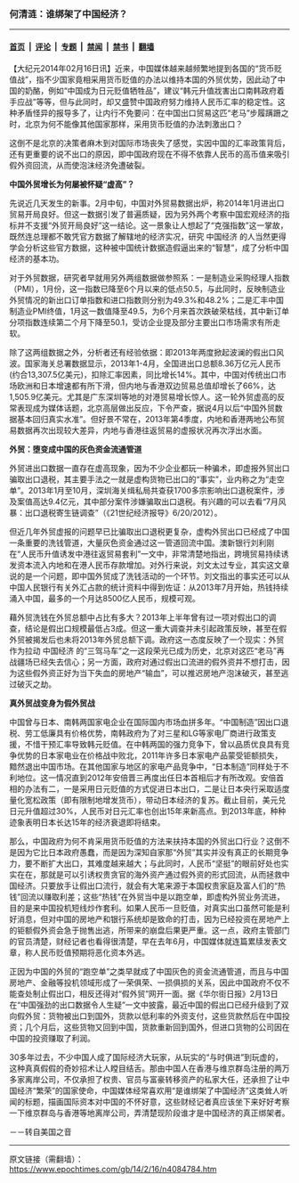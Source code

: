### 何清涟：谁绑架了中国经济？

---

#### [首页](../../../..?n4084784) &nbsp;|&nbsp; [评论](../../../../../epoch-comment?n4084784) &nbsp;|&nbsp; [专题](../../../../../epoch-special?n4084784) &nbsp;|&nbsp; [禁闻](../../../../../epoch-news?n4084784) &nbsp;|&nbsp; [禁书](../../../../../books?n4084784) &nbsp;|&nbsp; [翻墙](https://github.com/gfw-breaker/nogfw/blob/master/README.md?n4084784)


<div class="post_content" id="artbody" itemprop="articleBody">
 <!-- article content begin -->
 <p>
  【大纪元2014年02月16日讯】近来，中国媒体越来越频繁地提到各国的“货币贬值战”，指不少国家竟相采用货币贬值的办法以维持本国的外贸优势，因此动了中国的奶酪，例如“中国成为日元贬值牺牲品”，建议“韩元升值戕害出口南韩政府着手应战”等等，但与此同时，却又盛赞中国政府努力维持人民币汇率的稳定性。这种矛盾怪异的报导多了，让内行不免要问：在中国出口贸易这匹“老马”步履蹒跚之时，北京为何不能像其他国家那样，采用货币贬值的办法刺激出口？
 </p>
 <p>
  这倒不是北京的决策者麻木到对国际市场丧失了感觉，实因中国的汇率政策背后，还有更重要的说不出口的原因，即中国政府现在不得不依靠人民币的高币值来吸引假外资回流，从而使泡沫经济免遭破裂。
 </p>
 <p>
  <b>
   中国外贸增长为何屡被怀疑“虚高”？
  </b>
 </p>
 <p>
  先说近几天发生的新事。2月中旬，中国对外贸易数据出炉，称2014年1月进出口贸易开局良好。但这一数据引发了普遍质疑，因为另外两个考察中国宏观经济的指标并不支援“外贸开局良好”这一结论。这一景象让人想起了“克强指数”这一掌故， 既然连总理都不敢凭官方数据了解辖地的经济实况，研究
  <ok href="https://www.epochtimes.com/gb/tag/%E4%B8%AD%E5%9B%BD%E7%BB%8F%E6%B5%8E.html">
   中国经济
  </ok>
  的人当然更得学会分析这些官方数据，这种被中国统计数据造假逼出来的“智慧”，成了分析中国经济的基本功。
 </p>
 <p>
  对于外贸数据，研究者早就用另外两组数据做参照系：一是制造业采购经理人指数（PMI），1月份，这一指数已降至6个月以来的低点50.5，与此同时，反映制造业外贸情况的新出口订单指数和进口指数则分别为49.3%和48.2%；二是汇丰中国制造业PMI终值，1月这一数值降至49.5，为6个月来首次跌破荣枯线，其中新订单分项指数连续第二个月下降至50.1，受访企业提及部分主要出口市场需求有所走软。
 </p>
 <p>
  除了这两组数据之外，分析者还有经验依据：即2013年两度掀起波澜的假出口风波。国家海关总署数据显示，2013年1-4月，全国进出口总额8.36万亿元人民币(约合13,307.5亿美元)，扣除汇率因素，同比增长14%。其中，中国对传统出口市场欧洲和日本增速都有所下滑，但内地与香港双边贸易总值却增长了66%，达1,505.9亿美元。尤其是广东深圳等地的对港贸易增长惊人。这一轮外贸虚高的反常表现成为媒体话题，北京高层做出反应，下令严查，据说4月以后“中国外贸数据基本回归真实水准”。但好景不常在，2013年第4季度，内地和香港两地公布贸易数据再次出现较大差异，内地与香港往返贸易的虚报状况再次浮出水面。
 </p>
 <p>
  <b>
   外贸：堕变成中国的灰色资金流通管道
  </b>
 </p>
 <p>
  外贸进出口数据一直存在虚高现象，因为不少企业都玩一种骗术，即虚报外贸出口骗取出口退税，其主要手法之一就是虚构货物已出口的“事实”，业内称之为“走空单”。2013年1月至10月，深圳海关缉私局共查获1700多宗影响出口退税案件，涉及案值高达9.4亿元，其中部分案件涉嫌骗取出口退税。有兴趣的可以去看“7月风暴：出口退税寄生链调查”（《21世纪经济报导》6/20/2012）。
 </p>
 <p>
  但近几年外贸虚报的问题早已比骗取出口退税更复杂，虚构外贸出口已经成了中国一条重要的洗钱管道，大量灰色资金通过这一管道回流中国。澳新银行刘利刚在“人民币升值诱发中港往返贸易套利”一文中，非常清楚地指出，跨境贸易持续诱发资本流入内地和在港人民币存款增加。对外行来说，刘文太过专业，其实这文章说的是一个问题，即中国外贸成了洗钱活动的一个环节。刘文指出的事实还可以从中国人民银行有关外汇占款的统计资料中得到佐证：从2013年7月开始，热钱持续涌入中国，最多的一个月达8500亿人民币，规模可观。
 </p>
 <p>
  藉外贸洗钱在外贸总额中占比有多大？2013年上半年曾有过一项对假出口的调查，结论是假出口规模最低占3成。但这一重大调查并未引起政策反映，甚至在假外贸被揭发后也未将2013年外贸总额下调。政府这一态度反映了一个现实：外贸作为拉动
  <ok href="https://www.epochtimes.com/gb/tag/%E4%B8%AD%E5%9B%BD%E7%BB%8F%E6%B5%8E.html">
   中国经济
  </ok>
  的“三驾马车”之一这段荣光已成为历史，北京对这匹“老马”再战疆场已经失去信心；另一方面，政府对通过假出口流进的假外资并不想打击，因为这些假外资正好为当下失血的房地产“输血”，可以推迟房地产泡沫破灭，甚至逃过破灭之劫。
 </p>
 <p>
  <b>
   真外贸战变身为假外贸战
  </b>
 </p>
 <p>
  中国曾与日本、南韩两国家电企业在国际国内市场血拼多年。“中国制造”因出口退税、劳工低廉具有价格优势，南韩政府为了对三星和LG等家电厂商进行政策支援，不惜干预汇率导致韩元贬值。在中韩两国的强力竞争下，曾以品质优良具有竞争优势的日本家电业在价格战中败北，2011年许多日本家电产品蒙受钜额损失，黯然退出中国市场。在其他国家与地区的家电产品竞争中，“日本制造”同样处于不利地位。这一情况直到2012年安倍晋三再度出任日本首相后才有所改观。安倍首相的办法有二，一是采用日元贬值的方式促进日本出口，二是让日本央行采取适度量化宽松政策（即有限制地增发货币），带动日本经济的复苏。截止目前，美元兑日元升值超过30%，人民币对日元汇率也创出15年来新高点。到2013年底，种种迹象表明日本长达15年的经济衰退即将结束。
 </p>
 <p>
  那么，中国政府为何不肯采用货币贬值的方法来扶持本国的外贸出口行业？这倒不是因为它比日本政府愚蠢，而是因为深知自家那“外贸”其实并没有真正的长期竞争力，要不断扩大出口，其难度越来越大；与此同时，人民币“坚挺”的眼前好处也实实在在，那就是可以引诱权贵贪官的海外资产通过假外资的形式回流，从而拯救中国经济。只要放手让假出口流行，就会有大笔来源于本国权贵家庭及富人们的“热钱”回流以赚取利差；这些“热钱”在外贸当中是以跑空单，即虚构外贸业务流进，目的是来中国投机短线炒作套利。如果人民币一旦贬值，对真实出口虽然可能是利好消息，但对中国的房地产和银行系统却是致命的打击，因为已经投资在房地产上的钜额假外资会急于抛售出逃，所带来的崩盘后果更严重。这一点，政府主管部门的官员清楚，财经记者也看得很清楚，早在去年6月，中国媒体就连篇累牍发表文章，称人民币贬值预期将恶化资本外逃。
 </p>
 <p>
  正因为中国的外贸的“跑空单”之类早就成了中国灰色的资金流通管道，而且与中国房地产、金融等投机领域形成了一荣俱荣、一损俱损的关系，因此中国政府不仅不能查处制止假出口，相反还得对“假外贸”网开一面。据《华尔街日报》2月13日在“中国强劲的出口数据令人生疑”一文中披露，最近中国的假出口已经升级到了双向假外贸：货物被出口到国外，货款以低利率的外资支付，这些货款然后在中国投资；几个月后，这些货物又回到中国，货款重新回到国外，但进口货物的公司因在中国的投资赚取了利润。
 </p>
 <p>
  30多年过去，不少中国人成了国际经济大玩家，从玩实的“与时俱进”到玩虚的，这种真真假假的奇妙招术让人瞠目结舌。那由中国人在香港与维京群岛注册的两万多家离岸公司，不仅承担了权贵、官员与富豪转移资产的私家大任，还承担了让中国经济“繁荣”的国家使命，中国媒体经常喜欢用“是谁绑架了中国经济”这类耸人听闻的标题，描画国际资本对中国的不怀好意，这些财经记者真应该坐下来好好考察一下维京群岛与香港等地离岸公司，弄清楚现阶段谁才是中国经济的真正绑架者。
 </p>
 <p>
  －－转自美国之音
 </p>
 <!-- article content end -->
 <div id="below_article_ad">
 </div>
</div>


---

原文链接（需翻墙）：https://www.epochtimes.com/gb/14/2/16/n4084784.htm